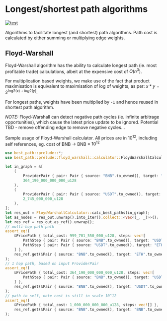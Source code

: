 # Longest/shortest path algorithms

[![test](https://github.com/konrads/best-path/workflows/test/badge.svg)](https://github.com/konrads/best-path/actions/workflows/test.yml)

Algorithms to facilitate longest (and shortest) path algorithms. Path cost is calculated by either summing or multiplying edge weights.

## Floyd-Warshall

Floyd-Warshall algorithm has the ability to calculate longest path (ie. most profitable trade) calculations, albeit at the expensive cost of $O(n^3)$.

For multiplication based weights, we make use of the fact that product maximisation is equivalent to maximisation of log of weights, as per: $x*y = 2^{log2(x) + log2(y)}$.

For longest paths, weights have been multiplied by `-1` and hence reused in shortest path algorithm.

_NOTE:_ Floyd-Warshall can detect negative path cycles (ie. infinite arbitrage opportunities), which cause the latest price update to be ignored.
Potential TBD - remove offending edge to remove negative cycles...

Sample usage of Floyd-Warshall calculator. All prices are in $10^12$, including self references, eg. cost of BNB -> BNB = $10^12$

```rust
use best_path::prelude::*;
use best_path::prelude::floyd_warshall::calculator::FloydWarshallCalculator;

let in_graph = &[
    (
        ProviderPair { pair: Pair { source: "BNB".to_owned(), target: "USDT".to_owned() }, provider: "CRYPTO_COMPARE".to_owned() },
        364_190_000_000_000_u128
    ),
    (
        ProviderPair { pair: Pair { source: "USDT".to_owned(), target: "ETH".to_owned() }, provider: "COINGECKO".to_owned() },
        2_745_000_000_u128
    ),
];
let res_out = FloydWarshallCalculator::calc_best_paths(in_graph);
let as_nodes = res_out.unwrap().into_iter().collect::<Vec<(_, _)>>();
let res_ref = res_out.as_ref().unwrap();
// multi-hop path path
assert_eq!(
    &PricePath { total_cost: 999_701_550_000_u128, steps: vec![
        PathStep { pair: Pair { source: "BNB".to_owned(), target: "USDT".to_owned() }, provider: "CRYPTO_COMPARE".to_owned(), cost: 364_190_000_000_000_u128 },
        PathStep { pair: Pair { source: "USDT".to_owned(), target: "ETH".to_owned() }, provider: "COINGECKO".to_owned(), cost: 2_745_000_000_u128 }
    ] },
    res_ref.get(&Pair { source: "BNB".to_owned(), target: "ETH".to_owned() }).unwrap()
);
// 1 hop path, based on input ProviderPair
assert_eq!(
    &PricePath { total_cost: 364_190_000_000_000_u128, steps: vec![
        PathStep { pair: Pair { source: "BNB".to_owned(), target: "USDT".to_owned() }, provider: "CRYPTO_COMPARE".to_owned(), cost: 364_190_000_000_000_u128 }
    ] },
    res_ref.get(&Pair { source: "BNB".to_owned(), target: "USDT".to_owned() }).unwrap()
);
// path to self, note cost is still in scale 10^12
assert_eq!(
    &PricePath { total_cost: 1_000_000_000_000_u128, steps: vec![] },
    res_ref.get(&Pair { source: "BNB".to_owned(), target: "BNB".to_owned() }).unwrap()
);
```
